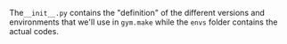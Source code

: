 The`__init__.py` contains the "definition" of the different versions and environments that we'll use in `gym.make` while the `envs` folder contains the actual codes.
